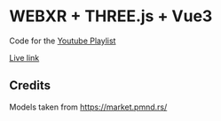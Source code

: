 # WEBXR + THREE.js + Vue3

Code for the [Youtube Playlist](https://www.youtube.com/playlist?list=PLpM_sf_d5YTNWwaKEhEa82xSBScpW0Rk_)

[Live link](https://vue-three-final.vercel.app/xr-model-overlay)

## Credits


Models taken from https://market.pmnd.rs/
